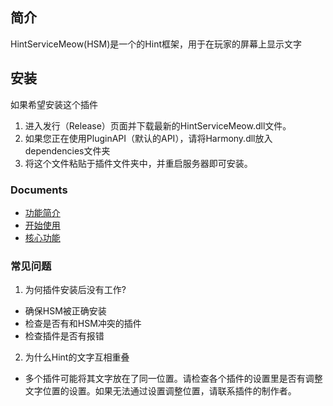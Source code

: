 ## 简介
HintServiceMeow(HSM)是一个的Hint框架，用于在玩家的屏幕上显示文字

## 安装
如果希望安装这个插件
1. 进入发行（Release）页面并下载最新的HintServiceMeow.dll文件。
2. 如果您正在使用PluginAPI（默认的API），请将Harmony.dll放入dependencies文件夹
3. 将这个文件粘贴于插件文件夹中，并重启服务器即可安装。

### Documents
- [功能简介](Features.md)
- [开始使用](GettingStarted.md)
- [核心功能](CoreFeatures.md)

### 常见问题
1. 为何插件安装后没有工作?
- 确保HSM被正确安装
- 检查是否有和HSM冲突的插件
- 检查插件是否有报错
2. 为什么Hint的文字互相重叠
- 多个插件可能将其文字放在了同一位置。请检查各个插件的设置里是否有调整文字位置的设置。如果无法通过设置调整位置，请联系插件的制作者。